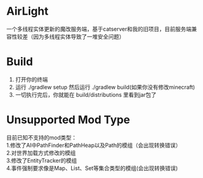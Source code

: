 # AirLight
一个多线程实体更新的魔改服务端，基于catserver和我的旧项目，目前服务端兼容性较差（因为多线程实体导致了一堆安全问题）
# Build
 1. 打开你的终端 </br>
 2. 运行 ./gradlew setup 然后运行 ./gradlew build(如果你没有修改minecraft) </br>
 3. 一切执行完后，你就能在 build/distributions 里看到jar包了 </br>
# Unsupported Mod Type
目前已知不支持的mod类型： </br>
    1.修改了AI中PathFinder和PathHeap以及Path的模组（会出现转换错误）</br>
    2.对世界加载方式修改的模组 </br>
    3.修改了EntityTracker的模组 </br>
    4.事件强制要求像是Map、List、Set等集合类型的模组(会出现转换错误) </br>
